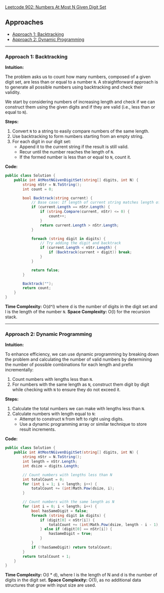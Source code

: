 [Leetcode 902: Numbers At Most N Given Digit Set](https://leetcode.com/problems/numbers-at-most-n-given-digit-set/)

## Approaches
- [Approach 1: Backtracking](#approach-1-backtracking)
- [Approach 2: Dynamic Programming](#approach-2-dynamic-programming)

---

### Approach 1: Backtracking

**Intuition:**

The problem asks us to count how many numbers, composed of a given digit set, are less than or equal to a number `N`. A straightforward approach is to generate all possible numbers using backtracking and check their validity. 

We start by considering numbers of increasing length and check if we can construct them using the given digits and if they are valid (i.e., less than or equal to `N`).

**Steps:**

1. Convert `N` to a string to easily compare numbers of the same length.
2. Use backtracking to form numbers starting from an empty string.
3. For each digit in our digit set:
   - Append it to the current string if the result is still valid.
   - Recur until the number reaches the length of `N`.
   - If the formed number is less than or equal to `N`, count it.

**Code:**

```csharp
public class Solution {
    public int AtMostNGivenDigitSet(string[] digits, int N) {
        string nStr = N.ToString();
        int count = 0;

        bool Backtrack(string current) {
            // Base case: If length of current string matches length of nStr
            if (current.Length == nStr.Length) {
                if (string.Compare(current, nStr) <= 0) {
                    count++;
                }
                return current.Length > nStr.Length;
            }

            foreach (string digit in digits) {
                // Try adding the digit and backtrack
                if (current.Length < nStr.Length) {
                    if (Backtrack(current + digit)) break;
                }
            }

            return false;
        }

        Backtrack("");
        return count;
    }
}
```

**Time Complexity:** O(d^l) where d is the number of digits in the digit set and l is the length of the number `N`.
**Space Complexity:** O(l) for the recursion stack.

---

### Approach 2: Dynamic Programming

**Intuition:**

To enhance efficiency, we can use dynamic programming by breaking down the problem and calculating the number of valid numbers by determining the number of possible combinations for each length and prefix incrementally:

1. Count numbers with lengths less than `N`.
2. For numbers with the same length as `N`, construct them digit by digit while checking with `N` to ensure they do not exceed it.

**Steps:**

1. Calculate the total numbers we can make with lengths less than `N`.
2. Calculate numbers with length equal to `N`:
   - Attempt to construct `N` from left to right using digits.
   - Use a dynamic programming array or similar technique to store result increments.

**Code:**

```csharp
public class Solution {
    public int AtMostNGivenDigitSet(string[] digits, int N) {
        string nStr = N.ToString();
        int length = nStr.Length;
        int dsize = digits.Length;

        // Count numbers with lengths less than N
        int totalCount = 0;
        for (int i = 1; i < length; i++) {
            totalCount += (int)Math.Pow(dsize, i);
        }

        // Count numbers with the same length as N
        for (int i = 0; i < length; i++) {
            bool hasSameDigit = false;
            foreach (string digit in digits) {
                if (digit[0] < nStr[i]) {
                    totalCount += (int)Math.Pow(dsize, length - i - 1);
                } else if (digit[0] == nStr[i]) {
                    hasSameDigit = true;
                }
            }
            if (!hasSameDigit) return totalCount;
        }
        return totalCount + 1;
    }
}
```

**Time Complexity:** O(l * d), where l is the length of N and d is the number of digits in the digit set.
**Space Complexity:** O(1), as no additional data structures that grow with input size are used.

